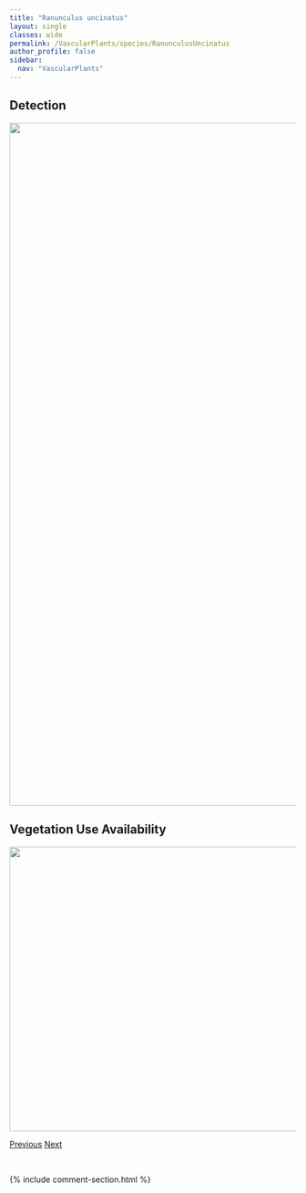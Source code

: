 ```yaml
---
title: "Ranunculus uncinatus"
layout: single
classes: wide
permalink: /VascularPlants/species/RanunculusUncinatus
author_profile: false
sidebar:
  nav: "VascularPlants"
---
```


<h2>Detection</h2>

<a href="https://drive.google.com/uc?export=view&id=1XLPiBheBWYZWwUjqyy0-Gsh5JIeHzzgx">
<img src="https://drive.google.com/uc?export=view&id=1XLPiBheBWYZWwUjqyy0-Gsh5JIeHzzgx" height = "1200" width = "800">
</a>


<h2>Vegetation Use Availability</h2>

<a href="https://drive.google.com/uc?export=view&id=1vdS4IKeTOGTTYmq2bhgMPcmx4aKkuA-5">
<img src="https://drive.google.com/uc?export=view&id=1vdS4IKeTOGTTYmq2bhgMPcmx4aKkuA-5" height = "500" width = "1000">
</a>


<a href="/DevelopmentWebsite/VascularPlants/species/RanunculusTrichophyllus" class="pagination--pager" title="Ranunculus trichophyllus">Previous</a> <a href="/DevelopmentWebsite/VascularPlants/species/RatibidaColumnifera" class="pagination--pager" title="Prairie Coneflower">Next</a>

<p>&nbsp;</p>

{% include comment-section.html %}
